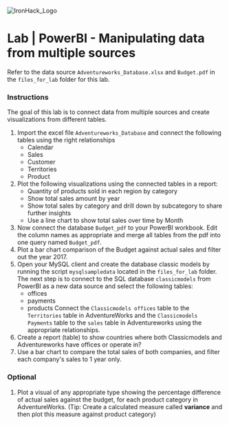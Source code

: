 ![IronHack_Logo](https://user-images.githubusercontent.com/92721547/180667578-7208994e-3fdf-4006-8481-d0723b917662.png)

# Lab | PowerBI - Manipulating data from multiple sources 

Refer to the data source `Adventureworks_Database.xlsx`  and `Budget.pdf` in the `files_for_lab` folder for this lab.

### Instructions 

The goal of this lab is to connect data from multiple sources and create visualizations from different tables. 

1. Import the excel file ``Adventureworks_Database`` and connect the following tables using the right relationships
    - Calendar 
    - Sales 
    - Customer
    - Territories
    - Product
2. Plot the following visualizations using the connected tables in a report: 
    - Quantity of products sold in each region by category 
    - Show total sales amount by year 
    - Show total sales by category and drill down by subcategory to share further insights
    - Use a line chart to show total sales over time by Month
3. Now connect the database `Budget_pdf` to your PowerBI workbook. Edit the column names as appropriate and merge all tables from the pdf into one query named `Budget_pdf`.
4. Plot a bar chart comparison of the Budget against actual sales and filter out the year 2017. 
5. Open your MySQL client and create the database classic models by running the script `mysqlsampledata` located in the `files_for_lab` folder. The next step is to connect to the SQL database `classicmodels` from PowerBI as a new data source and select the following tables: 
   - offices
   - payments
   - products 
Connect the `Classicmodels offices` table to the `Territories` table in AdventureWorks and the `Classicmodels Payments` table to the `sales` table in Adventureworks using the appropriate relationships.
6. Create a report (table) to show countries where both Classicmodels and Adventureworks have offices or operate in? 
7. Use a bar chart to compare the total sales of both companies, and filter each company's sales to 1 year only.  

### Optional 

1. Plot a visual of any appropriate type showing the percentage difference of actual sales against the budget, for each product category in AdventureWorks. (Tip: Create a calculated measure called **variance** and then plot this measure against product category)
